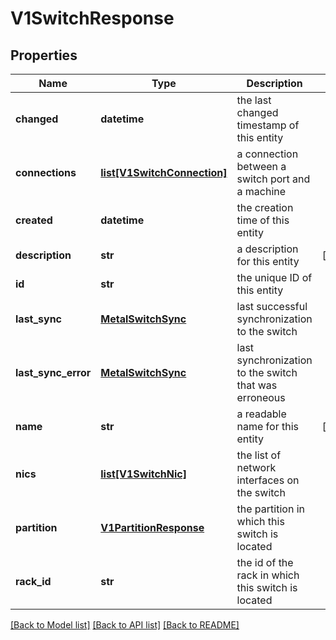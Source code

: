 # V1SwitchResponse

## Properties
Name | Type | Description | Notes
------------ | ------------- | ------------- | -------------
**changed** | **datetime** | the last changed timestamp of this entity | 
**connections** | [**list[V1SwitchConnection]**](V1SwitchConnection.md) | a connection between a switch port and a machine | 
**created** | **datetime** | the creation time of this entity | 
**description** | **str** | a description for this entity | [optional] 
**id** | **str** | the unique ID of this entity | 
**last_sync** | [**MetalSwitchSync**](MetalSwitchSync.md) | last successful synchronization to the switch | 
**last_sync_error** | [**MetalSwitchSync**](MetalSwitchSync.md) | last synchronization to the switch that was erroneous | 
**name** | **str** | a readable name for this entity | [optional] 
**nics** | [**list[V1SwitchNic]**](V1SwitchNic.md) | the list of network interfaces on the switch | 
**partition** | [**V1PartitionResponse**](V1PartitionResponse.md) | the partition in which this switch is located | 
**rack_id** | **str** | the id of the rack in which this switch is located | 

[[Back to Model list]](../README.md#documentation-for-models) [[Back to API list]](../README.md#documentation-for-api-endpoints) [[Back to README]](../README.md)


